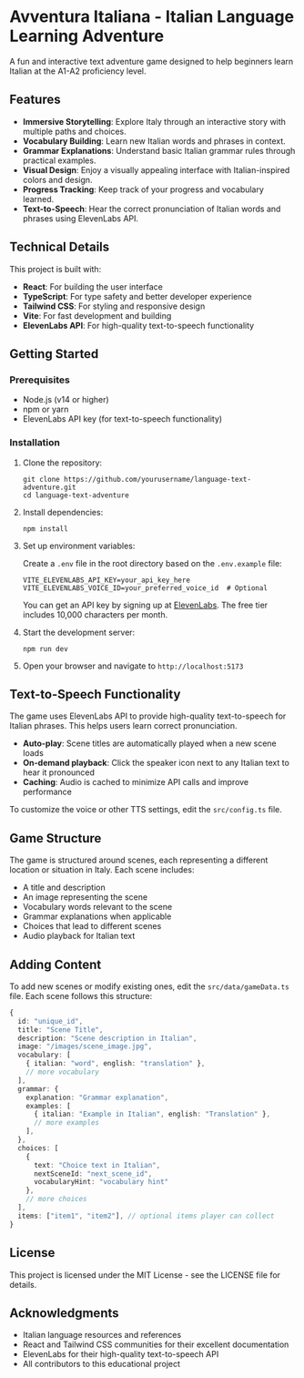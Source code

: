 # Avventura Italiana - Italian Language Learning Adventure

A fun and interactive text adventure game designed to help beginners learn Italian at the A1-A2 proficiency level.

## Features

- **Immersive Storytelling**: Explore Italy through an interactive story with multiple paths and choices.
- **Vocabulary Building**: Learn new Italian words and phrases in context.
- **Grammar Explanations**: Understand basic Italian grammar rules through practical examples.
- **Visual Design**: Enjoy a visually appealing interface with Italian-inspired colors and design.
- **Progress Tracking**: Keep track of your progress and vocabulary learned.
- **Text-to-Speech**: Hear the correct pronunciation of Italian words and phrases using ElevenLabs API.

## Technical Details

This project is built with:

- **React**: For building the user interface
- **TypeScript**: For type safety and better developer experience
- **Tailwind CSS**: For styling and responsive design
- **Vite**: For fast development and building
- **ElevenLabs API**: For high-quality text-to-speech functionality

## Getting Started

### Prerequisites

- Node.js (v14 or higher)
- npm or yarn
- ElevenLabs API key (for text-to-speech functionality)

### Installation

1. Clone the repository:

   ```
   git clone https://github.com/yourusername/language-text-adventure.git
   cd language-text-adventure
   ```

2. Install dependencies:

   ```
   npm install
   ```

3. Set up environment variables:

   Create a `.env` file in the root directory based on the `.env.example` file:

   ```
   VITE_ELEVENLABS_API_KEY=your_api_key_here
   VITE_ELEVENLABS_VOICE_ID=your_preferred_voice_id  # Optional
   ```

   You can get an API key by signing up at [ElevenLabs](https://elevenlabs.io/). The free tier includes 10,000 characters per month.

4. Start the development server:

   ```
   npm run dev
   ```

5. Open your browser and navigate to `http://localhost:5173`

## Text-to-Speech Functionality

The game uses ElevenLabs API to provide high-quality text-to-speech for Italian phrases. This helps users learn correct pronunciation.

- **Auto-play**: Scene titles are automatically played when a new scene loads
- **On-demand playback**: Click the speaker icon next to any Italian text to hear it pronounced
- **Caching**: Audio is cached to minimize API calls and improve performance

To customize the voice or other TTS settings, edit the `src/config.ts` file.

## Game Structure

The game is structured around scenes, each representing a different location or situation in Italy. Each scene includes:

- A title and description
- An image representing the scene
- Vocabulary words relevant to the scene
- Grammar explanations when applicable
- Choices that lead to different scenes
- Audio playback for Italian text

## Adding Content

To add new scenes or modify existing ones, edit the `src/data/gameData.ts` file. Each scene follows this structure:

```typescript
{
  id: "unique_id",
  title: "Scene Title",
  description: "Scene description in Italian",
  image: "/images/scene_image.jpg",
  vocabulary: [
    { italian: "word", english: "translation" },
    // more vocabulary
  ],
  grammar: {
    explanation: "Grammar explanation",
    examples: [
      { italian: "Example in Italian", english: "Translation" },
      // more examples
    ],
  },
  choices: [
    {
      text: "Choice text in Italian",
      nextSceneId: "next_scene_id",
      vocabularyHint: "vocabulary hint"
    },
    // more choices
  ],
  items: ["item1", "item2"], // optional items player can collect
}
```

## License

This project is licensed under the MIT License - see the LICENSE file for details.

## Acknowledgments

- Italian language resources and references
- React and Tailwind CSS communities for their excellent documentation
- ElevenLabs for their high-quality text-to-speech API
- All contributors to this educational project
